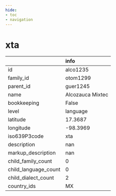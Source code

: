 ```yaml
---
hide:
- toc
- navigation
---
```

# xta
|                      | info             |
|:---------------------|:-----------------|
| id                   | alco1235         |
| family_id            | otom1299         |
| parent_id            | guer1245         |
| name                 | Alcozauca Mixtec |
| bookkeeping          | False            |
| level                | language         |
| latitude             | 17.3687          |
| longitude            | -98.3969         |
| iso639P3code         | xta              |
| description          | nan              |
| markup_description   | nan              |
| child_family_count   | 0                |
| child_language_count | 0                |
| child_dialect_count  | 2                |
| country_ids          | MX               |